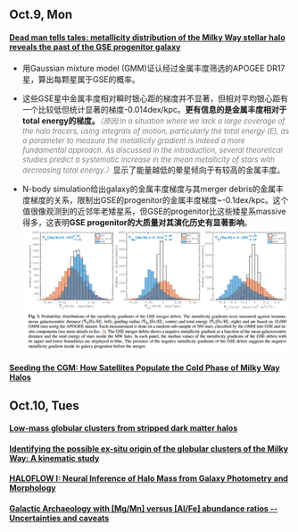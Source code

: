 ## Oct.9, Mon
#### [Dead man tells tales: metallicity distribution of the Milky Way stellar halo reveals the past of the GSE progenitor galaxy](https://arxiv.org/abs/2310.05287)
- 用Gaussian mixture model (GMM)证认经过金属丰度筛选的APOGEE DR17星，算出每颗星属于GSE的概率。

- 这些GSE星中金属丰度相对瞬时银心距的梯度并不显著，但相对平均银心距有一个比较低但统计显著的梯度-0.014dex/kpc。**更有信息的是金属丰度相对于total energy的梯度。**<font size=2 color=grey>*（原因:In a situation where we lack a large coverage of the halo tracers, using integrals of motion, particularly the total energy (E), as a parameter to measure the metallicity gradient is indeed a more fundamental approach. As discussed in the introduction, several theoretical studies predict a systematic increase in the mean metallicity of stars with decreasing total energy.）*</font>显示了能量越低的晕星倾向于有较高的金属丰度。

- N-body simulation给出galaxy的金属丰度梯度与其merger debris的金属丰度梯度的关系，限制出GSE的progenitor的金属丰度梯度~-0.1dex/kpc。这个值很像观测到的近邻年老矮星系，但GSE的progenitor比这些矮星系massive得多，这表明**GSE progenitor的大质量对其演化历史有显著影响**。
![image](images/23.10/05287_Fig3.png)
#### [Seeding the CGM: How Satellites Populate the Cold Phase of Milky Way Halos](https://arxiv.org/abs/2310.04404)


## Oct.10, Tues
#### [Low-mass globular clusters from stripped dark matter halos](https://arxiv.org/abs/2310.03790)

#### [Identifying the possible ex-situ origin of the globular clusters of the Milky Way: A kinematic study](https://arxiv.org/abs/2310.04492)

#### [HALOFLOW I: Neural Inference of Halo Mass from Galaxy Photometry and Morphology](https://arxiv.org/abs/2310.04503)


#### [Galactic Archaeology with [Mg/Mn] versus [Al/Fe] abundance ratios -- Uncertainties and caveats](https://arxiv.org/abs/2310.04530)